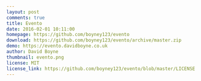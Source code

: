 ```yaml
---
layout: post
comments: true
title: Evento
date: 2016-02-01 10:11:00
homepage: https://github.com/boyney123/evento
download: https://github.com/boyney123/evento/archive/master.zip
demo: https://evento.davidboyne.co.uk
author: David Boyne
thumbnail: evento.png
license: MIT
license_link: https://github.com/boyney123/evento/blob/master/LICENSE
---
```

